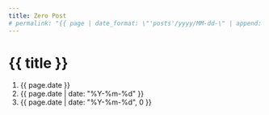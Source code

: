 ```yaml
---
title: Zero Post
# permalink: "{{ page | date_format: \"'posts'/yyyy/MM-dd-\" | append: page.fileSlug }}/"
---
```


# {{ title }}

1. {{ page.date }}
2. {{ page.date | date: "%Y-%m-%d" }}
3. {{ page.date | date: "%Y-%m-%d", 0 }}

